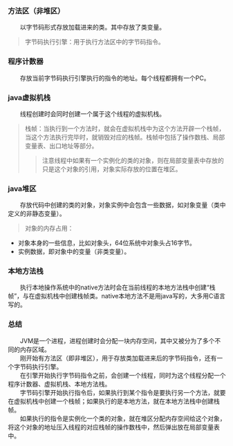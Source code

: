 ### 方法区（非堆区）
&emsp;&emsp;以字节码形式存放加载进来的类。其中存放了类变量。
>字节码执行引擎：用于执行方法区中的字节码指令。

### 程序计数器
&emsp;&emsp;存放当前字节码执行引擎执行的指令的地址。每个线程都拥有一个PC。

### java虚拟机栈
&emsp;&emsp;线程创建时会同时创建一个属于这个线程的虚拟机栈。
>栈帧：当执行到一个方法时，就会在虚拟机栈中为这个方法开辟一个栈帧，当这个方法执行完毕时，就销毁对应的栈帧。栈帧中包括了操作数栈、局部变量表、出口地址等部分。  
>>注意线程中如果有一个实例化的类的对象，则在局部变量表中存放的只是这个对象的引用，对象实际存放的位置在堆区。

### java堆区
&emsp;&emsp;存放代码中创建的类的对象，对象实例中会包含一些数据，如对象变量（类中定义的非静态变量）。  
>对象的内存占用：
* 对象本身的一些信息，比如对象头，64位系统中对象头占16字节。
* 实例数据，即对象中的变量（非类变量）。

### 本地方法栈
&emsp;&emsp;执行本地操作系统中的native方法时会在当前线程的本地方法栈中创建“栈帧”，与在虚拟机栈中创建栈帧类。native本地方法不是用java写的，大多用C语言写的。

### 总结
&emsp;&emsp;JVM是一个进程，进程创建时会分配一块内存空间，其中又被分为了多个不同的内存区域。  
&emsp;&emsp;刚开始有方法区（即非堆区），用于存放类加载进来后的字节码指令，还有一个字节码执行引擎。  
&emsp;&emsp;在引擎开始执行字节码指令之前，会创建一个线程，同时为这个线程分配一个程序计数器、虚拟机栈、本地方法栈。  
&emsp;&emsp;字节码引擎开始执行指令后，如果执行到某个指令是要执行另一个方法，就要在虚拟机栈中创建一个栈帧；如果执行的是本地方法，就在本地方法栈中创建栈帧。  
&emsp;&emsp;如果执行的指令是实例化一个类的对象，就在堆区分配内存空间给这个对象，将这个对象的地址压入线程的对应栈帧的操作数栈中，然后弹出放在局部变量表中。
